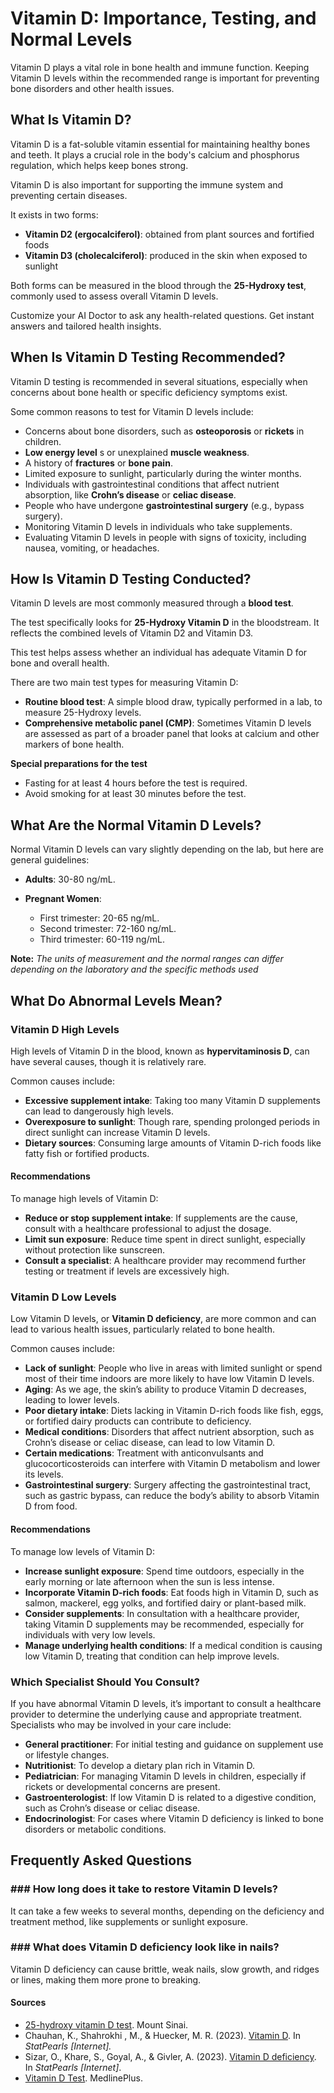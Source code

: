 # Vitamin D: Importance, Testing, and Normal Levels

Vitamin D plays a vital role in bone health and immune function. Keeping Vitamin D levels within the recommended range is important for preventing bone disorders and other health issues.

## What Is Vitamin D?

Vitamin D is a fat-soluble vitamin essential for maintaining healthy bones and teeth. It plays a crucial role in the body's calcium and phosphorus regulation, which helps keep bones strong.

Vitamin D is also important for supporting the immune system and preventing certain diseases.

It exists in two forms:

- **Vitamin D2 (ergocalciferol)**: obtained from plant sources and fortified foods
- **Vitamin D3 (cholecalciferol)**: produced in the skin when exposed to sunlight

Both forms can be measured in the blood through the **25-Hydroxy test**, commonly used to assess overall Vitamin D levels.

Customize your AI Doctor to ask any health-related questions. Get instant answers and tailored health insights.

## When Is Vitamin D Testing Recommended?

Vitamin D testing is recommended in several situations, especially when concerns about bone health or specific deficiency symptoms exist.

Some common reasons to test for Vitamin D levels include:

- Concerns about bone disorders, such as **osteoporosis** or **rickets** in children.
- **Low energy level** s or unexplained **muscle weakness**.
- A history of **fractures** or **bone pain**.
- Limited exposure to sunlight, particularly during the winter months.
- Individuals with gastrointestinal conditions that affect nutrient absorption, like **Crohn’s disease** or **celiac disease**.
- People who have undergone **gastrointestinal surgery** (e.g., bypass surgery).
- Monitoring Vitamin D levels in individuals who take supplements.
- Evaluating Vitamin D levels in people with signs of toxicity, including nausea, vomiting, or headaches.

## How Is Vitamin D Testing Conducted?

Vitamin D levels are most commonly measured through a **blood test**.

The test specifically looks for **25-Hydroxy Vitamin D** in the bloodstream. It reflects the combined levels of Vitamin D2 and Vitamin D3.

This test helps assess whether an individual has adequate Vitamin D for bone and overall health.

There are two main test types for measuring Vitamin D:

- **Routine blood test**: A simple blood draw, typically performed in a lab, to measure 25-Hydroxy levels.
- **Comprehensive metabolic panel (CMP)**: Sometimes Vitamin D levels are assessed as part of a broader panel that looks at calcium and other markers of bone health.

**Special preparations for the test**

- Fasting for at least 4 hours before the test is required.
- Avoid smoking for at least 30 minutes before the test.

## What Are the Normal Vitamin D Levels?

Normal Vitamin D levels can vary slightly depending on the lab, but here are general guidelines:

- **Adults**: 30-80 ng/mL.
- **Pregnant Women**:

  - First trimester: 20-65 ng/mL.
  - Second trimester: 72-160 ng/mL.
  - Third trimester: 60-119 ng/mL.

**Note:** _The units of measurement and the normal ranges can differ depending on the laboratory and the specific methods used_

## What Do Abnormal Levels Mean?

### Vitamin D High Levels

High levels of Vitamin D in the blood, known as **hypervitaminosis D**, can have several causes, though it is relatively rare.

Common causes include:

- **Excessive supplement intake**: Taking too many Vitamin D supplements can lead to dangerously high levels.
- **Overexposure to sunlight**: Though rare, spending prolonged periods in direct sunlight can increase Vitamin D levels.
- **Dietary sources**: Consuming large amounts of Vitamin D-rich foods like fatty fish or fortified products.

#### Recommendations

To manage high levels of Vitamin D:

- **Reduce or stop supplement intake**: If supplements are the cause, consult with a healthcare professional to adjust the dosage.
- **Limit sun exposure**: Reduce time spent in direct sunlight, especially without protection like sunscreen.
- **Consult a specialist**: A healthcare provider may recommend further testing or treatment if levels are excessively high.

### Vitamin D Low Levels

Low Vitamin D levels, or **Vitamin D deficiency**, are more common and can lead to various health issues, particularly related to bone health.

Common causes include:

- **Lack of sunlight**: People who live in areas with limited sunlight or spend most of their time indoors are more likely to have low Vitamin D levels.
- **Aging**: As we age, the skin’s ability to produce Vitamin D decreases, leading to lower levels.
- **Poor dietary intake**: Diets lacking in Vitamin D-rich foods like fish, eggs, or fortified dairy products can contribute to deficiency.
- **Medical conditions**: Disorders that affect nutrient absorption, such as Crohn’s disease or celiac disease, can lead to low Vitamin D.
- **Certain medications**: Treatment with anticonvulsants and glucocorticosteroids can interfere with Vitamin D metabolism and lower its levels.
- **Gastrointestinal surgery**: Surgery affecting the gastrointestinal tract, such as gastric bypass, can reduce the body’s ability to absorb Vitamin D from food.

#### Recommendations

To manage low levels of Vitamin D:

- **Increase sunlight exposure**: Spend time outdoors, especially in the early morning or late afternoon when the sun is less intense.
- **Incorporate Vitamin D-rich foods**: Eat foods high in Vitamin D, such as salmon, mackerel, egg yolks, and fortified dairy or plant-based milk.
- **Consider supplements**: In consultation with a healthcare provider, taking Vitamin D supplements may be recommended, especially for individuals with very low levels.
- **Manage underlying health conditions**: If a medical condition is causing low Vitamin D, treating that condition can help improve levels.

### Which Specialist Should You Consult?

If you have abnormal Vitamin D levels, it’s important to consult a healthcare provider to determine the underlying cause and appropriate treatment. Specialists who may be involved in your care include:

- **General practitioner**: For initial testing and guidance on supplement use or lifestyle changes.
- **Nutritionist**: To develop a dietary plan rich in Vitamin D.
- **Pediatrician**: For managing Vitamin D levels in children, especially if rickets or developmental concerns are present.
- **Gastroenterologist**: If low Vitamin D is related to a digestive condition, such as Crohn’s disease or celiac disease.
- **Endocrinologist**: For cases where Vitamin D deficiency is linked to bone disorders or metabolic conditions.

## Frequently Asked Questions

### \#\#\# How long does it take to restore Vitamin D levels?

It can take a few weeks to several months, depending on the deficiency and treatment method, like supplements or sunlight exposure.

### \#\#\# What does Vitamin D deficiency look like in nails?

Vitamin D deficiency can cause brittle, weak nails, slow growth, and ridges or lines, making them more prone to breaking.

 #### Sources

- [25-hydroxy vitamin D test](https://www.mountsinai.org/health-library/tests/25-hydroxy-vitamin-d-test#:~:text=The%2025%2Dhydroxy%20vitamin%20D,the%20back%20of%20the%20hand.). Mount Sinai.
- Chauhan, K., Shahrokhi , M., & Huecker, M. R. (2023). [Vitamin D](https://pubmed.ncbi.nlm.nih.gov/28722941/). In _StatPearls \[Internet\]._
- Sizar, O., Khare, S., Goyal, A., & Givler, A. (2023). [Vitamin D deficiency](https://www.ncbi.nlm.nih.gov/books/NBK532266/). In _StatPearls \[Internet\]_.
- [Vitamin D Test](https://medlineplus.gov/lab-tests/vitamin-d-test/). MedlinePlus.